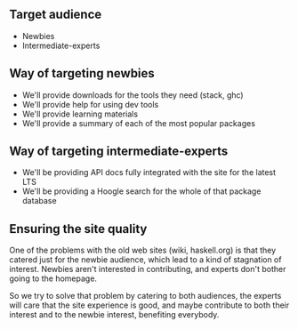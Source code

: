 ## Target audience

* Newbies
* Intermediate-experts

## Way of targeting newbies

* We'll provide downloads for the tools they need (stack, ghc)
* We'll provide help for using dev tools
* We'll provide learning materials
* We'll provide a summary of each of the most popular packages

## Way of targeting intermediate-experts

* We'll be providing API docs fully integrated with the site for the
  latest LTS
* We'll be providing a Hoogle search for the whole of that package
  database

## Ensuring the site quality

One of the problems with the old web sites (wiki, haskell.org) is that
they catered just for the newbie audience, which lead to a kind of
stagnation of interest. Newbies aren't interested in contributing, and
experts don't bother going to the homepage.

So we try to solve that problem by catering to both audiences, the
experts will care that the site experience is good, and maybe
contribute to both their interest and to the newbie interest,
benefiting everybody.
